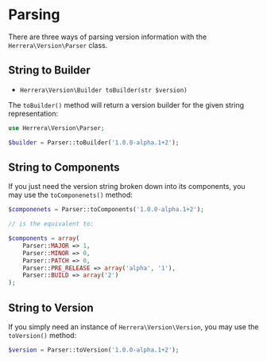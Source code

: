 Parsing
=======

There are three ways of parsing version information with the
`Herrera\Version\Parser` class.

String to Builder
----------------

- `Herrera\Version\Builder toBuilder(str $version)`

The `toBuilder()` method will return a version builder for the given string
representation:

```php
use Herrera\Version\Parser;

$builder = Parser::toBuilder('1.0.0-alpha.1+2');
```

String to Components
--------------------

If you just need the version string broken down into its components, you may
use the `toComponenets()` method:

```php
$componenets = Parser::toComponents('1.0.0-alpha.1+2');

// is the equivalent to:

$components = array(
    Parser::MAJOR => 1,
    Parser::MINOR => 0,
    Parser::PATCH => 0,
    Parser::PRE_RELEASE => array('alpha', '1'),
    Parser::BUILD => array('2')
);
```

String to Version
-----------------

If you simply need an instance of `Herrera\Version\Version`, you may use the
`toVersion()` method:

```php
$version = Parser::toVersion('1.0.0-alpha.1+2');
```
